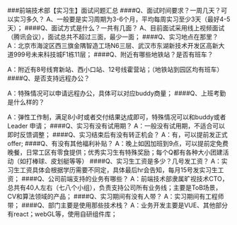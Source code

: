 ###前端技术部【实习生】面试问题汇总
####Q、面试时间要求？一周几天？可以实习多久？
A、一般要是实习周期为3-6个月，平均每周实习至少3天（最好4-5天）；
####Q、面试方式是什么？一共有几面？
A、目前面试采用线上视频面试（腾讯会议），面试总共不超过三面，最少一面；
####Q、实习地点在那里？
A：北京市海淀区西三旗金隅智造工场N6三层、武汉市东湖新技术开发区高新大道999号未来科技城F1栋11层；
####Q、附近有哪些地铁站？是否有班车？

A：附近有8号线育新站、西小口站、12号线霍营站；（地铁站到园区均有班车）
####Q、是否支持远程办公？

A：特殊情况可以申请远程办公，具体可以对应buddy商量；
####Q、上班考勤是什么样的？

A：弹性工作制，满足8小时或者交付结果达成即可，特殊情况可以和buddy或者Leader 申请；
####Q、实习有没有试用期？
A：一般没有试用期，不适合可以即时反馈调整；
####Q、实习结束后有没有转正机会？
A：有，可以提前发正式offer;
####Q、有没有其他福利补贴？
A：晚上如因加班到9点，可以提前定免费晚餐，日常工区有零食提供；优秀实习生有特殊奖励；每个Q都有各种大小团建活动（如打棒球、皮划艇等等）
####Q、实习生工资是多少？几号发工资？
A：实习生工资具体会根据学历需要不同定，具体最后hr会告知，每月15号发实习生工资；
####Q、公司前端支持的业务有哪些？
A：前端技术部隶属旷视技术CTO，总共有40人左右（七八个小组），负责支持公司所有业务线；主要是ToB场景，CV和算法领域的产品；
####Q、实习期间有没有人带？
A：实习期间有工程师带；
####Q、部门主要是使用那些技术栈？
A：业务开发主要是VUE、其他部分有react；webGL等，使用自研组件库；
